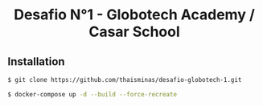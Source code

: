 
<h1 align="center"> Desafio N°1 - Globotech Academy / Casar School </h1>

## Installation


```bash
$ git clone https://github.com/thaisminas/desafio-globotech-1.git
```


```bash
$ docker-compose up -d --build --force-recreate
```

